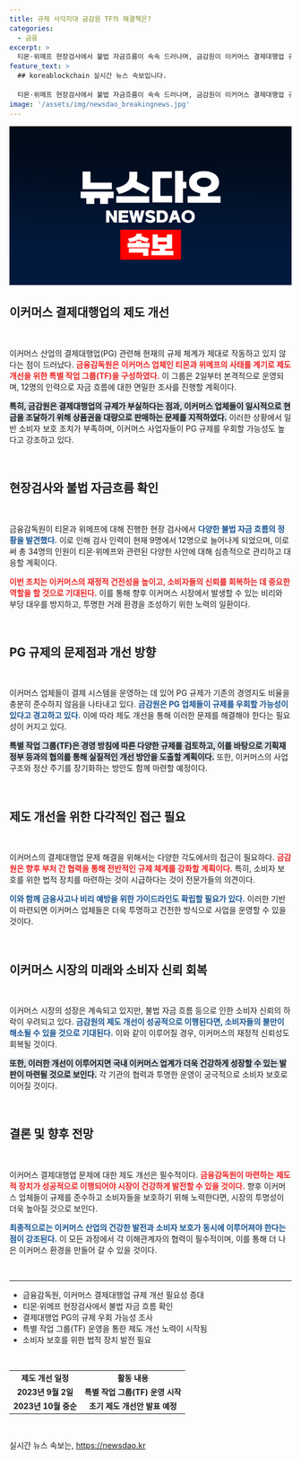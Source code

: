 ```yaml
---
title: 규제 사각지대 금감원 TF의 해결책은?
categories:
  - 금융
excerpt: >
  티몬·위메프 현장검사에서 불법 자금흐름이 속속 드러나며, 금감원이 이커머스 결제대행업 규제강화 TF를 가동합니다. 제도 개선과 함께 증가하는 검사 인력이 불법 행위 근절에 나선다! 당신의 고객 보호를 위해 어떤 변화가 오는 걸까요?
feature_text: >
  ## koreablockchain 실시간 뉴스 속보입니다.

  티몬·위메프 현장검사에서 불법 자금흐름이 속속 드러나며, 금감원이 이커머스 결제대행업 규제강화 TF를 가동합니다. 제도 개선과 함께 증가하는 검사 인력이 불법 행위 근절에 나선다! 당신의 고객 보호를 위해 어떤 변화가 오는 걸까요?
image: '/assets/img/newsdao_breakingnews.jpg'
---
```


<p><img src="/assets/img/newsdao_breakingnews.jpg" alt="koreablockchain 속보" /></p>

<h2 data-ke-size="size26">이커머스 결제대행업의 제도 개선</h2>

<p data-ke-size="size16">&nbsp;</p>

<p>이커머스 산업의 결제대행업(PG) 관련해 현재의 규제 체계가 제대로 작동하고 있지 않다는 점이 드러났다. <b><span style="color: #ee2323;">금융감독원은 이커머스 업체인 티몬과 위메프의 사태를 계기로 제도 개선을 위한 특별 작업 그룹(TF)을 구성하였다.</span></b> 이 그룹은 2일부터 본격적으로 운영되며, 12명의 인력으로 자금 흐름에 대한 면밀한 조사를 진행할 계획이다. </p>

<p><b><span style="background-color: #21538527;">특히, 금감원은 결제대행업의 규제가 부실하다는 점과, 이커머스 업체들이 일시적으로 현금을 조달하기 위해 상품권을 대량으로 판매하는 문제를 지적하였다.</span></b> 이러한 상황에서 일반 소비자 보호 조치가 부족하며, 이커머스 사업자들이 PG 규제를 우회할 가능성도 높다고 강조하고 있다.</p>

<p data-ke-size="size16">&nbsp;</p>

<h2 data-ke-size="size26">현장검사와 불법 자금흐름 확인</h2>

<p data-ke-size="size16">&nbsp;</p>

<p>금융감독원이 티몬과 위메프에 대해 진행한 현장 검사에서 <b><span style="color: #1a5490;">다양한 불법 자금 흐름의 정황을 발견했다.</span></b> 이로 인해 검사 인력이 현재 9명에서 12명으로 늘어나게 되었으며, 이로써 총 34명의 인원이 티몬·위메프와 관련된 다양한 사안에 대해 심층적으로 관리하고 대응할 계획이다.</p>

<p><b><span style="color: #ee2323;">이번 조치는 이커머스의 재정적 건전성을 높이고, 소비자들의 신뢰를 회복하는 데 중요한 역할을 할 것으로 기대된다.</span></b> 이를 통해 향후 이커머스 시장에서 발생할 수 있는 비리와 부당 대우를 방지하고, 투명한 거래 환경을 조성하기 위한 노력의 일환이다.</p>

<p data-ke-size="size16">&nbsp;</p>

<h2 data-ke-size="size26">PG 규제의 문제점과 개선 방향</h2>

<p data-ke-size="size16">&nbsp;</p>

<p>이커머스 업체들이 결제 시스템을 운영하는 데 있어 PG 규제가 기존의 경영지도 비율을 충분히 준수하지 않음을 나타내고 있다. <b><span style="color: #1a5490;">금감원은 PG 업체들이 규제를 우회할 가능성이 있다고 경고하고 있다.</span></b> 이에 따라 제도 개선을 통해 이러한 문제를 해결해야 한다는 필요성이 커지고 있다.</p>

<p><b><span style="background-color: #21538527;">특별 작업 그룹(TF)은 경영 방침에 따른 다양한 규제를 검토하고, 이를 바탕으로 기획재정부 등과의 협의를 통해 실질적인 개선 방안을 도출할 계획이다.</span></b> 또한, 이커머스의 사업 구조와 정산 주기를 장기화하는 방안도 함께 마련할 예정이다.</p>

<p data-ke-size="size16">&nbsp;</p>

<h2 data-ke-size="size26">제도 개선을 위한 다각적인 접근 필요</h2>

<p data-ke-size="size16">&nbsp;</p>

<p>이커머스의 결제대행업 문제 해결을 위해서는 다양한 각도에서의 접근이 필요하다. <b><span style="color: #ee2323;">금감원은 향후 부처 간 협력을 통해 전반적인 규제 체계를 강화할 계획이다.</span></b> 특히, 소비자 보호를 위한 법적 장치를 마련하는 것이 시급하다는 것이 전문가들의 의견이다.</p>

<p><b><span style="color: #1a5490;">이와 함께 금융사고나 비리 예방을 위한 가이드라인도 확립할 필요가 있다.</span></b> 이러한 기반이 마련되면 이커머스 업체들은 더욱 투명하고 건전한 방식으로 사업을 운영할 수 있을 것이다.</p>

<p data-ke-size="size16">&nbsp;</p>

<h2 data-ke-size="size26">이커머스 시장의 미래와 소비자 신뢰 회복</h2>

<p data-ke-size="size16">&nbsp;</p>

<p>이커머스 시장의 성장은 계속되고 있지만, 불법 자금 흐름 등으로 인한 소비자 신뢰의 하락이 우려되고 있다. <b><span style="color: #1a5490;">금감원의 제도 개선이 성공적으로 이행된다면, 소비자들의 불만이 해소될 수 있을 것으로 기대된다.</span></b> 이와 같이 이루어질 경우, 이커머스의 재정적 신뢰성도 회복될 것이다.</p>

<p><b><span style="background-color: #21538527;">또한, 이러한 개선이 이루어지면 국내 이커머스 업계가 더욱 건강하게 성장할 수 있는 발판이 마련될 것으로 보인다.</span></b> 각 기관의 협력과 투명한 운영이 궁극적으로 소비자 보호로 이어질 것이다.</p>

<p data-ke-size="size16">&nbsp;</p>

<h2 data-ke-size="size26">결론 및 향후 전망</h2>

<p data-ke-size="size16">&nbsp;</p>

<p>이커머스 결제대행업 문제에 대한 제도 개선은 필수적이다. <b><span style="color: #ee2323;">금융감독원이 마련하는 제도적 장치가 성공적으로 이행되어야 시장이 건강하게 발전할 수 있을 것이다.</span></b> 향후 이커머스 업체들이 규제를 준수하고 소비자들을 보호하기 위해 노력한다면, 시장의 투명성이 더욱 높아질 것으로 보인다.</p>

<p><b><span style="color: #1a5490;">최종적으로는 이커머스 산업의 건강한 발전과 소비자 보호가 동시에 이루어져야 한다는 점이 강조된다.</span></b> 이 모든 과정에서 각 이해관계자의 협력이 필수적이며, 이를 통해 더 나은 이커머스 환경을 만들어 갈 수 있을 것이다.</p>

<p data-ke-size="size16">&nbsp;</p>

<hr>

<ul>
  <li>금융감독원, 이커머스 결제대행업 규제 개선 필요성 증대</li>
  <li>티몬·위메프 현장검사에서 불법 자금 흐름 확인</li>
  <li>결제대행업 PG의 규제 우회 가능성 조사</li>
  <li>특별 작업 그룹(TF) 운영을 통한 제도 개선 노력이 시작됨</li>
  <li>소비자 보호를 위한 법적 장치 발전 필요</li>
</ul> 

<p data-ke-size="size16">&nbsp;</p>

<table style="width: 100%; border-collapse: collapse;">
  <tr>
    <td style="text-align: center; height: 17px;"><b>제도 개선 일정</b></td>
    <td style="text-align: center; height: 17px;"><b>활동 내용</b></td>
  </tr>
  <tr>
    <td style="text-align: center; height: 17px;"><b>2023년 9월 2일</b></td>
    <td style="text-align: center; height: 17px;"><b>특별 작업 그룹(TF) 운영 시작</b></td>
  </tr>
  <tr>
    <td style="text-align: center; height: 17px;"><b>2023년 10월 중순</b></td>
    <td style="text-align: center; height: 17px;"><b>초기 제도 개선안 발표 예정</b></td>
  </tr>
</table>

<p data-ke-size="size16">&nbsp;</p>
실시간 뉴스 속보는, <a href="https://newsdao.kr" rel="dofollow">https://newsdao.kr</a>



